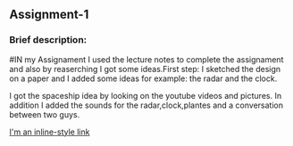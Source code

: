 ## Assignment-1
### Brief description:

#IN my Assignament I used the lecture notes to complete the assignament and also by reaserching I got some ideas.First step: I sketched the design on a paper and I added some ideas for example: the radar and the clock.

 I got the spaceship idea by looking on the youtube videos and pictures. In addition I added the sounds for the radar,clock,plantes and a conversation between two guys.
 
 [I'm an inline-style link](https://youtu.be/ogclIrMkbP4)
